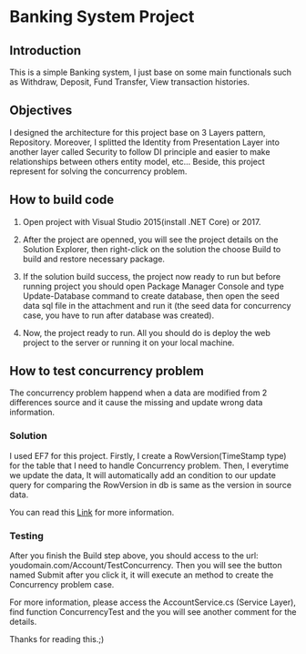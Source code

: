 
# Banking System Project

## Introduction

This is a simple Banking system, I just base on some main functionals such as Withdraw, Deposit, Fund Transfer, View transaction histories.

## Objectives

I designed the architecture for this project base on 3 Layers pattern, Repository. Moreover, I splitted the Identity from Presentation Layer into another layer called Security to follow DI principle and  easier to make relationships between others entity model, etc... Beside, this project represent for solving the concurrency problem.

## How to build code

1. Open project with Visual Studio 2015(install .NET Core) or 2017.

2. After the project are openned, you will see the project details on the Solution Explorer, then right-click on the solution the choose Build to build and restore necessary package.

3. If the solution build success, the project now ready to run but before running project you should open Package Manager Console and type Update-Database command to create database, then open the seed data sql file in the attachment and run it (the seed data for concurrency case, you have to run after database was created).

4. Now, the project ready to run. All you should do is deploy the web project to the server or running it on your local machine.

## How to test concurrency problem

The concurrency problem happend when a data are modified from 2 differences source and it cause the missing and update wrong data information.

### Solution

I used EF7 for this project. Firstly, I create a RowVersion(TimeStamp type) for the table that I need to handle Concurrency problem. Then, I everytime we update the data, It will automatically add an condition to our update query for comparing the RowVersion in db is same as the version in source data.

You can read this <a href="http://www.entityframeworktutorial.net/EntityFramework5/handle-concurrency-in-entity-framework.aspx">Link</a> for more information.

### Testing

After you finish the Build step above, you should access to the url: youdomain.com/Account/TestConcurrency. Then you will see the button named Submit after you click it, it will execute an method to create the Concurrency problem case.

For more information, please access the AccountService.cs (Service Layer), find function ConcurrencyTest and the you will see another comment for the details.


Thanks for reading this.;)


